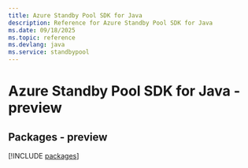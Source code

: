 ```yaml
---
title: Azure Standby Pool SDK for Java
description: Reference for Azure Standby Pool SDK for Java
ms.date: 09/18/2025
ms.topic: reference
ms.devlang: java
ms.service: standbypool
---
```

# Azure Standby Pool SDK for Java - preview
## Packages - preview
[!INCLUDE [packages](standby-pool-index.md)]
